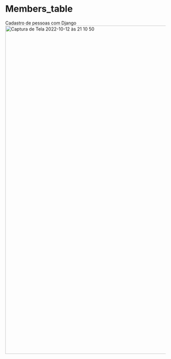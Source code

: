 # Members_table
Cadastro de pessoas com Django
<img width="1033" alt="Captura de Tela 2022-10-12 às 21 10 50" src="https://user-images.githubusercontent.com/81665351/195470266-7b96f26b-5019-445d-994a-e8442218ab17.png">
